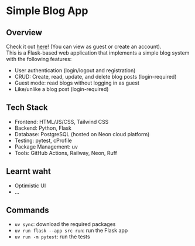 # Simple Blog App

## Overview

Check it out [here](https://simple-blog-app-production.up.railway.app/)! (You can view as guest or create an account).  
This is a Flask-based web application that implements a simple blog system with the following features:

- User authentication (login/logout and registration)
- CRUD: Create, read, update, and delete blog posts (login-required)
- Guest mode: read blogs without logging in as guest
- Like/unlike a blog post (login-required)

## Tech Stack

- Frontend: HTML/JS/CSS, Tailwind CSS
- Backend: Python, Flask
- Database: PostgreSQL (hosted on Neon cloud platform)
- Testing: pytest, cProfile
- Package Management: uv
- Tools: GitHub Actions, Railway, Neon, Ruff

## Learnt waht

- Optimistic UI
- ...

## Commands

- `uv sync`: download the required packages
- `uv run flask --app src run`: run the Flask app
- `uv run -m pytest`: run the tests
